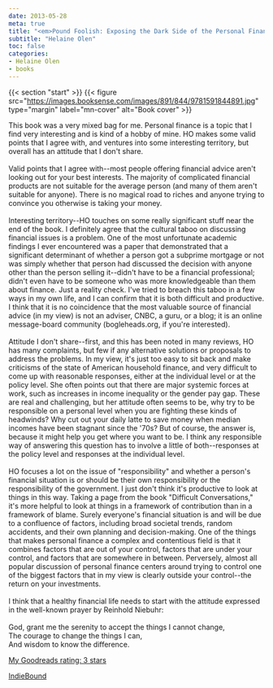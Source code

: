 ```yaml
---
date: 2013-05-28
meta: true
title: "<em>Pound Foolish: Exposing the Dark Side of the Personal Finance Industry</em>"
subtitle: "Helaine Olen"
toc: false
categories:
- Helaine Olen
- books
---
```


{{< section "start" >}}
{{< figure src="https://images.booksense.com/images/891/844/9781591844891.jpg" type="margin" label="mn-cover" alt="Book cover" >}}

This book was a very mixed bag for me. Personal finance is a topic that I find very interesting and is kind of a hobby of mine. HO makes some valid points that I agree with, and ventures into some interesting territory, but overall has an attitude that I don't share. <br /><br />Valid points that I agree with--most people offering financial advice aren't looking out for your best interests. The majority of complicated financial products are not suitable for the average person (and many of them aren't suitable for anyone). There is no magical road to riches and anyone trying to convince you otherwise is taking your money.<br /><br />Interesting territory--HO touches on some really significant stuff near the end of the book. I definitely agree that the cultural taboo on discussing financial issues is a problem. One of the most unfortunate academic findings I ever encountered was a paper that demonstrated that a significant determinant of whether a person got a subprime mortgage or not was simply whether that person had discussed the decision with anyone other than the person selling it--didn't have to be a financial professional; didn't even have to be someone who was more knowledgeable than them about finance. Just a reality check. I've tried to breach this taboo in a few ways in my own life, and I can confirm that it is both difficult and productive. I think that it is no coincidence that the most valuable source of financial advice (in my view) is not an adviser, CNBC, a guru, or a blog; it is an online message-board community (bogleheads.org, if you're interested). <br /><br />Attitude I don't share--first, and this has been noted in many reviews, HO has many complaints, but few if any alternative solutions or proposals to address the problems. In my view, it's just too easy to sit back and make criticisms of the state of American household finance, and very difficult to come up with reasonable responses, either at the individual level or at the policy level. She often points out that there are major systemic forces at work, such as increases in income inequality or the gender pay gap. These are real and challenging, but her attitude often seems to be, why try to be responsible on a personal level when you are fighting these kinds of headwinds? Why cut out your daily latte to save money when median incomes have been stagnant since the '70s? But of course, the answer is, because it might help you get where you want to be. I think any responsible way of answering this question has to involve a little of both--responses at the policy level and responses at the individual level.<br /><br />HO focuses a lot on the issue of "responsibility" and whether a person's financial situation is or should be their own responsibility or the responsibility of the government. I just don't think it's productive to look at things in this way. Taking a page from the book "Difficult Conversations," it's more helpful to look at things in a framework of contribution than in a framework of blame. Surely everyone's financial situation is and will be due to a confluence of factors, including broad societal trends, random accidents, and their own planning and decision-making. One of the things that makes personal finance a complex and contentious field is that it combines factors that are out of your control, factors that are under your control, and factors that are somewhere in between. Perversely, almost all popular discussion of personal finance centers around trying to control one of the biggest factors that in my view is clearly outside your control--the return on your investments.<br /><br />I think that a healthy financial life needs to start with the attitude expressed in the well-known prayer by Reinhold Niebuhr:<br /><br />God, grant me the serenity to accept the things I cannot change,<br />The courage to change the things I can,<br />And wisdom to know the difference.

[My Goodreads rating: 3 stars](https://www.goodreads.com/review/show/613934526)  

[IndieBound](https://www.indiebound.org/book/9781591844891)
